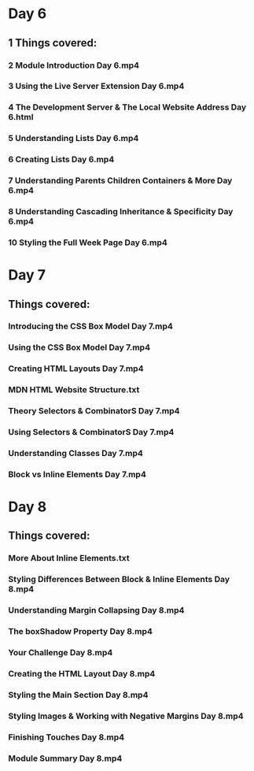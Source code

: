 # Day 6
## 1 Things covered:
### 2 Module Introduction Day 6.mp4
### 3 Using the Live Server Extension Day 6.mp4
### 4 The Development Server & The Local Website Address Day 6.html
### 5 Understanding Lists Day 6.mp4
### 6 Creating Lists Day 6.mp4
### 7 Understanding Parents Children Containers & More Day 6.mp4
### 8 Understanding Cascading Inheritance & Specificity Day 6.mp4
### 10 Styling the Full Week Page Day 6.mp4
## 
# Day 7
## Things covered:
### Introducing the CSS Box Model Day 7.mp4
### Using the CSS Box Model Day 7.mp4
### Creating HTML Layouts Day 7.mp4
### MDN HTML Website Structure.txt
### Theory Selectors & CombinatorS Day 7.mp4
### Using Selectors & CombinatorS Day 7.mp4
### Understanding Classes Day 7.mp4
### Block vs Inline Elements Day 7.mp4
## 
# Day 8
## Things covered:
### More About Inline Elements.txt
### Styling Differences Between Block & Inline Elements Day 8.mp4
### Understanding Margin Collapsing Day 8.mp4
### The boxShadow Property Day 8.mp4
### Your Challenge Day 8.mp4
### Creating the HTML Layout Day 8.mp4
### Styling the Main Section Day 8.mp4
### Styling Images & Working with Negative Margins Day 8.mp4
### Finishing Touches Day 8.mp4
### Module Summary Day 8.mp4
